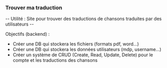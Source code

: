 ### Trouver ma traduction

-- Utilité : Site pour trouver des traductions de chansons traduites par des utilisateurs --

Objectifs (backend) :

- Créer une DB qui stockera les fichiers (formats pdf, word...)
- Créer une DB qui stockera les données utilisateurs (mdp, username...)
- Créer un système de CRUD (Create, Read, Update, Delete) pour le compte et les traductions des chansons
